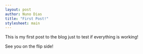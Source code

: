 ```yaml
---
layout: post
author: Nuno Dias
title: "First Post!"
stylesheet: main
---
```


This is my first post to the blog just to test if everything is working!

See you on the flip side!
